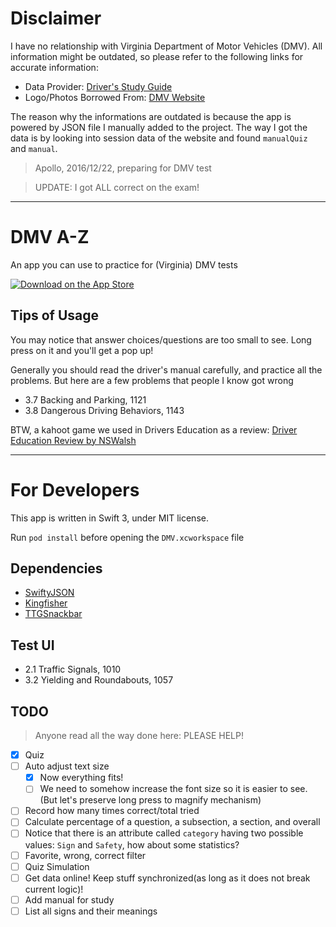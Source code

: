 # Disclaimer

I have no relationship with Virginia Department of Motor Vehicles (DMV). All information might be outdated, so please refer to the following links for accurate information:

- Data Provider: [Driver's Study Guide](https://www.dmv.virginia.gov/dmv-manuals/#/sections/manual/1)
- Logo/Photos Borrowed From: [DMV Website](https://www.dmv.virginia.gov/#/)

The reason why the informations are outdated is because the app is powered by JSON file I manually added to the project. The way I got the data is by looking into session data of the website and found `manualQuiz` and `manual`. 

> Apollo, 2016/12/22, preparing for DMV test

> UPDATE: I got ALL correct on the exam!

---

# DMV A-Z

An app you can use to practice for (Virginia) DMV tests

[![Download on the App Store](https://devimages.apple.com.edgekey.net/app-store/marketing/guidelines/images/badge-download-on-the-app-store.svg)](https://itunes.apple.com/us/app/azdmv/id1193281712)

## Tips of Usage

You may notice that answer choices/questions are too small to see. Long press on it and you'll get a pop up!

Generally you should read the driver's manual carefully, and practice all the problems. But here are a few problems that people I know got wrong

- 3.7 Backing and Parking, 1121
- 3.8 Dangerous Driving Behaviors, 1143

BTW, a kahoot game we used in Drivers Education as a review: [Driver Education Review by NSWalsh](https://play.kahoot.it/#/k/5e087226-a672-426e-b561-59f7d9f237ef/intro)

---

# For Developers

This app is written in Swift 3, under MIT license.

Run `pod install` before opening the `DMV.xcworkspace` file

## Dependencies

- [SwiftyJSON](https://github.com/SwiftyJSON/SwiftyJSON)
- [Kingfisher](https://github.com/onevcat/Kingfisher)
- [TTGSnackbar](https://github.com/zekunyan/TTGSnackbar)

## Test UI

- 2.1 Traffic Signals, 1010
- 3.2 Yielding and Roundabouts, 1057

## TODO 

> Anyone read all the way done here: PLEASE HELP! 

- [x] Quiz
- [ ] Auto adjust text size
	- [x] Now everything fits! 
	- [ ] We need to somehow increase the font size so it is easier to see. (But let's preserve long press to magnify mechanism)
- [ ] Record how many times correct/total tried
- [ ] Calculate percentage of a question, a subsection, a section, and overall
- [ ] Notice that there is an attribute called `category` having two possible values: `Sign` and `Safety`, how about some statistics?
- [ ] Favorite, wrong, correct filter
- [ ] Quiz Simulation
- [ ] Get data online! Keep stuff synchronized(as long as it does not break current logic)!
- [ ] Add manual for study
- [ ] List all signs and their meanings
